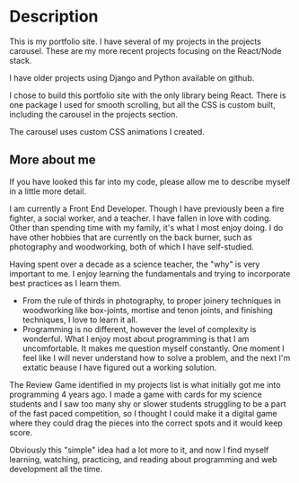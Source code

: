 # Description

This is my portfolio site. I have several of my projects in the projects carousel.
These are my more recent projects focusing on the React/Node stack.

I have older projects using Django and Python available on github.

I chose to build this portfolio site with the only library being React. There is one package I used for smooth scrolling, but all the CSS is custom built, including the carousel in the projects section.

The carousel uses custom CSS animations I created.

## More about me

If you have looked this far into my code, please allow me to describe myself in a little more detail.

I am currently a Front End Developer. Though I have previously been a fire fighter, a social worker, and a teacher. I have fallen in love with coding. Other than spending time with my family, it's what I most enjoy doing. I do have other hobbies that are currently on the back burner, such as photography and woodworking, both of which I have self-studied.

Having spent over a decade as a science teacher, the "why" is very important to me. I enjoy learning the fundamentals and trying to incorporate best practices as I learn them.

-   From the rule of thirds in photography, to proper joinery techniques in woodworking like box-joints, mortise and tenon joints, and finishing techniques, I love to learn it all.
-   Programming is no different, however the level of complexity is wonderful. What I enjoy most about programming is that I am uncomfortable. It makes me question myself constantly. One moment I feel like I will never understand how to solve a problem, and the next I'm extatic beause I have figured out a working solution.

The Review Game identified in my projects list is what initially got me into programming 4 years ago. I made a game with cards for my science students and I saw too many shy or slower students struggling to be a part of the fast paced competition, so I thought I could make it a digital game where they could drag the pieces into the correct spots and it would keep score.

Obviously this "simple" idea had a lot more to it, and now I find myself learning, watching, practicing, and reading about programming and web development all the time.
